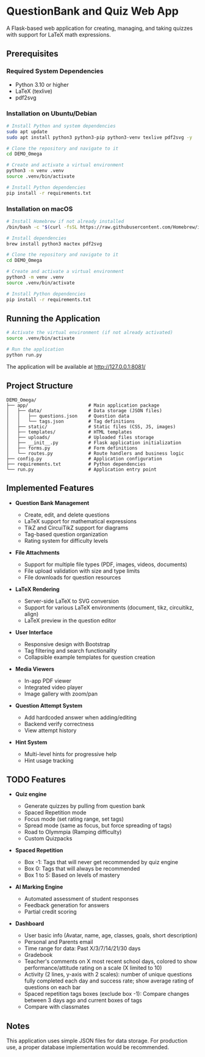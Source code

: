 # QuestionBank and Quiz Web App

A Flask-based web application for creating, managing, and taking quizzes with support for LaTeX math expressions.

## Prerequisites

### Required System Dependencies

- Python 3.10 or higher
- LaTeX (texlive)
- pdf2svg

### Installation on Ubuntu/Debian

```bash
# Install Python and system dependencies
sudo apt update
sudo apt install python3 python3-pip python3-venv texlive pdf2svg -y

# Clone the repository and navigate to it
cd DEMO_Omega

# Create and activate a virtual environment
python3 -m venv .venv
source .venv/bin/activate

# Install Python dependencies
pip install -r requirements.txt
```

### Installation on macOS

```bash
# Install Homebrew if not already installed
/bin/bash -c "$(curl -fsSL https://raw.githubusercontent.com/Homebrew/install/HEAD/install.sh)"

# Install dependencies
brew install python3 mactex pdf2svg

# Clone the repository and navigate to it
cd DEMO_Omega

# Create and activate a virtual environment
python3 -m venv .venv
source .venv/bin/activate

# Install Python dependencies
pip install -r requirements.txt
```

## Running the Application

```bash
# Activate the virtual environment (if not already activated)
source .venv/bin/activate

# Run the application
python run.py
```

The application will be available at http://127.0.0.1:8081/

## Project Structure

```
DEMO_Omega/
├── app/                      # Main application package
│   ├── data/                 # Data storage (JSON files)
│   │   ├── questions.json    # Question data
│   │   └── tags.json         # Tag definitions
│   ├── static/               # Static files (CSS, JS, images)
│   ├── templates/            # HTML templates
│   ├── uploads/              # Uploaded files storage
│   ├── __init__.py           # Flask application initialization
│   ├── forms.py              # Form definitions
│   └── routes.py             # Route handlers and business logic
├── config.py                 # Application configuration
├── requirements.txt          # Python dependencies
└── run.py                    # Application entry point
```

## Implemented Features

- **Question Bank Management**
  - Create, edit, and delete questions
  - LaTeX support for mathematical expressions
  - TikZ and CircuiTikZ support for diagrams
  - Tag-based question organization
  - Rating system for difficulty levels

- **File Attachments**
  - Support for multiple file types (PDF, images, videos, documents)
  - File upload validation with size and type limits
  - File downloads for question resources

- **LaTeX Rendering**
  - Server-side LaTeX to SVG conversion
  - Support for various LaTeX environments (document, tikz, circuitikz, align)
  - LaTeX preview in the question editor

- **User Interface**
  - Responsive design with Bootstrap
  - Tag filtering and search functionality
  - Collapsible example templates for question creation

- **Media Viewers**
  - In-app PDF viewer
  - Integrated video player
  - Image gallery with zoom/pan

- **Question Attempt System**
  - Add hardcoded answer when adding/editing
  - Backend verify correctness
  - View attempt history

- **Hint System**
  - Multi-level hints for progressive help
  - Hint usage tracking

## TODO Features

- **Quiz engine**
  - Generate quizzes by pulling from question bank
  - Spaced Repetition mode
  - Focus mode (set rating range, set tags)
  - Spread mode (same as focus, but force spreading of tags) 
  - Road to Olymmpia (Ramping difficulty)
  - Custom Quizpacks

- **Spaced Repetition**
  - Box -1: Tags that will never get recommended by quiz engine
  - Box 0: Tags that will always be recommended
  - Box 1 to 5: Based on levels of mastery

- **AI Marking Engine**
  - Automated assessment of student responses
  - Feedback generation for answers
  - Partial credit scoring

- **Dashboard**
  - User basic info (Avatar, name, age, classes, goals, short description)
  - Personal and Parents email
  - Time range for data: Past X/3/7/14/21/30 days
  - Gradebook 
  - Teacher's comments on X most recent school days, colored to show performance/attitude rating on a scale (X limited to 10)
  - Activity (2 lines, y-axis with 2 scales): number of unique questions fully completed each day and success rate; show average rating of questions on each bar
  - Spaced repetition tags boxes (exclude box -1): Compare changes between 3 days ago and current boxes of tags
  - Compare with classmates

## Notes

This application uses simple JSON files for data storage. For production use, a proper database implementation would be recommended. 